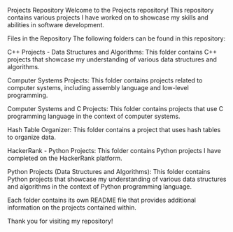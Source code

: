 Projects Repository
Welcome to the Projects repository! This repository contains various projects I have worked on to showcase my skills and abilities in software development.

Files in the Repository
The following folders can be found in this repository:

C++ Projects - Data Structures and Algorithms: This folder contains C++ projects that showcase my understanding of various data structures and algorithms.

Computer Systems Projects: This folder contains projects related to computer systems, including assembly language and low-level programming.

Computer Systems and C Projects: This folder contains projects that use C programming language in the context of computer systems.

Hash Table Organizer: This folder contains a project that uses hash tables to organize data.

HackerRank - Python Projects: This folder contains Python projects I have completed on the HackerRank platform.

Python Projects (Data Structures and Algorithms): This folder contains Python projects that showcase my understanding of various data structures and algorithms in the context of Python programming language.

Each folder contains its own README file that provides additional information on the projects contained within.

Thank you for visiting my repository!
